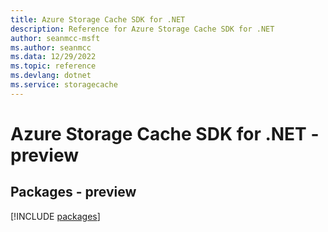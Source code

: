 ```yaml
---
title: Azure Storage Cache SDK for .NET
description: Reference for Azure Storage Cache SDK for .NET
author: seanmcc-msft
ms.author: seanmcc
ms.data: 12/29/2022
ms.topic: reference
ms.devlang: dotnet
ms.service: storagecache
---
```

# Azure Storage Cache SDK for .NET - preview
## Packages - preview
[!INCLUDE [packages](storage-cache-index.md)]